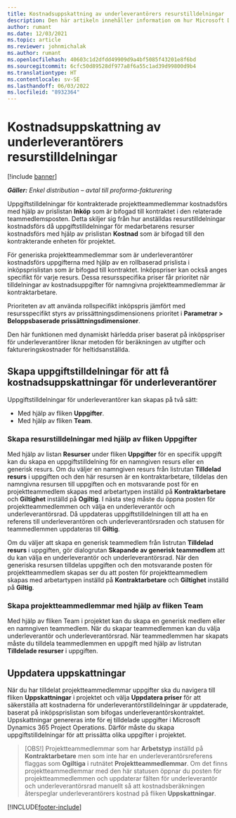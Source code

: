 ```yaml
---
title: Kostnadsuppskattning av underleverantörers resurstilldelningar
description: Den här artikeln innehåller information om hur Microsoft Dynamics 365 Project Operations beräknar kostnadsuppskattningar av underleverantörers resurstilldelningar.
author: rumant
ms.date: 12/03/2021
ms.topic: article
ms.reviewer: johnmichalak
ms.author: rumant
ms.openlocfilehash: 40603c1d2dfdd49909d9a4bf5085f43201e8f6bd
ms.sourcegitcommit: 6cfc50d89528df977a8f6a55c1ad39d99800d9b4
ms.translationtype: HT
ms.contentlocale: sv-SE
ms.lasthandoff: 06/03/2022
ms.locfileid: "8932364"
---
```

# <a name="cost-estimation-of-subcontracted-resource-assignments"></a>Kostnadsuppskattning av underleverantörers resurstilldelningar

[!include [banner](../../includes/dataverse-preview.md)]

_**Gäller:** Enkel distribution – avtal till proforma-fakturering_

Uppgiftstilldelningar för kontrakterade projektteammedlemmar kostnadsförs med hjälp av prislistan **Inköp** som är bifogad till kontraktet i den relaterade teammedlemsposten. Detta skiljer sig från hur anställdas resurstilldelningar kostnadsförs då uppgiftstilldelningar för medarbetarens resurser kostnadsförs med hjälp av prislistan **Kostnad** som är bifogad till den kontrakterande enheten för projektet. 

För generiska projektteammedlemmar som är underleverantörer kostnadsförs uppgifterna med hjälp av en rollbaserad prislista i inköpsprislistan som är bifogad till kontraktet. Inköpspriser kan också anges specifikt för varje resurs. Dessa resursspecifika priser får prioritet när tilldelningar av kostnadsuppgifter för namngivna projektteammedlemmar är kontraktarbetare. 

Prioriteten av att använda rollspecifikt inköpspris jämfört med resursspecifikt styrs av prissättningsdimensionens prioritet i **Parametrar > Beloppsbaserade prissättningsdimensioner**.

Den här funktionen med dynamiskt härledda priser baserat på inköpspriser för underleverantörer liknar metoden för beräkningen av utgifter och faktureringskostnader för heltidsanställda. 

## <a name="creating-task-assignments-for-getting-cost-estimates-of-subcontractor-resources"></a>Skapa uppgiftstilldelningar för att få kostnadsuppskattningar för underleverantörer

Uppgiftstilldelningar för underleverantörer kan skapas på två sätt: 
- Med hjälp av fliken **Uppgifter**.
- Med hjälp av fliken **Team**.

### <a name="creating-resources-assignments-using-the-tasks-tab"></a>Skapa resurstilldelningar med hjälp av fliken Uppgifter
Med hjälp av listan **Resurser** under fliken **Uppgifter** för en specifik uppgift kan du skapa en uppgiftstilldelning för en namngiven resurs eller en generisk resurs. Om du väljer en namngiven resurs från listrutan **Tilldelad resurs** i uppgiften och den här resursen är en kontraktarbetare, tilldelas den namngivna resursen till uppgiften och en motsvarande post för en projektteammedlem skapas med arbetartypen inställd på **Kontraktarbetare** och **Giltighet** inställd på **Ogiltig**. I nästa steg måste du öppna posten för projektteammedlemmen och välja en underleverantör och underleverantörsrad. Då uppdateras uppgiftstilldelningen till att ha en referens till underleverantören och underleverantörsraden och statusen för teammedlemmen uppdateras till **Giltig**.

Om du väljer att skapa en generisk teammedlem från listrutan **Tilldelad resurs** i uppgiften, gör dialogrutan **Skapande av generisk teammedlem** att du kan välja en underleverantör och underleverantörsrad. När den generiska resursen tilldelas uppgiften och den motsvarande posten för projektteammedlem skapas ser du att posten för projektteammedlem skapas med arbetartypen inställd på **Kontraktarbetare** och **Giltighet** inställd på **Giltig**.

### <a name="creating-project-team-members-using-the-team-tab"></a>Skapa projektteammedlemmar med hjälp av fliken Team
Med hjälp av fliken Team i projektet kan du skapa en generisk medlem eller en namngiven teammedlem. När du skapar teammedlemmen kan du välja underleverantör och underleverantörsrad. När teammedlemmen har skapats måste du tilldela teammedlemmen en uppgift med hjälp av listrutan **Tilldelade resurser** i uppgiften. 

## <a name="updating-estimates"></a>Uppdatera uppskattningar
När du har tilldelat projektteammedlemmar uppgifter ska du navigera till fliken **Uppskattningar** i projektet och välja **Uppdatera priser** för att säkerställa att kostnaderna för underleverantörstilldelningar är uppdaterade, baserat på inköpsprislistan som bifogas underleverantörskontraktet. Uppskattningar genereras inte för ej tilldelade uppgifter i Microsoft Dynamics 365 Project Operations. Därför måste du skapa uppgiftstilldelningar för att prissätta olika uppgifter i projektet. 

> [OBS!] Projektteammedlemmar som har **Arbetstyp** inställd på **Kontraktarbetare** men som inte har en underleverantörsreferens flaggas som **Ogiltiga** i rutnätet **Projektteammedlemmar**. Om det finns projektteammedlemmar med den här statusen öppnar du posten för projektteammedlemmen och uppdaterar fälten för underleverantör och underleverantörsrad manuellt så att kostnadsberäkningen återspeglar underleverantörers kostnad på fliken **Uppskattningar**. 


[!INCLUDE[footer-include](../../includes/footer-banner.md)]
